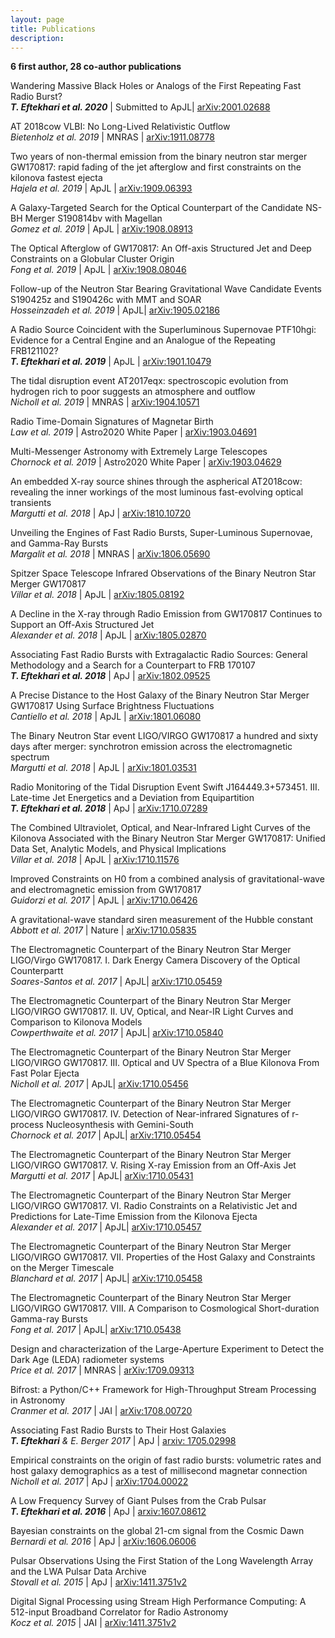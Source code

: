 ```yaml
---
layout: page
title: Publications
description: 
---
```


<b>6 first author, 28 co-author publications</b>

Wandering Massive Black Holes or Analogs of the First Repeating Fast Radio Burst?<br>
<i><b>T. Eftekhari et al. 2020</b></i> | Submitted to ApJL| <a href="https://arxiv.org/abs/2001.02688">arXiv:2001.02688</a>

AT 2018cow VLBI: No Long-Lived Relativistic Outflow<br>
<i>Bietenholz et al. 2019</i> | MNRAS | <a href="https://arxiv.org/abs/1911.08778">arXiv:1911.08778</a>

Two years of non-thermal emission from the binary neutron star merger GW170817: rapid fading of the jet afterglow and first constraints on the kilonova fastest ejecta<br>
<i>Hajela et al. 2019</i> | ApJL | <a href="https://arxiv.org/abs/1909.06393">arXiv:1909.06393</a>

A Galaxy-Targeted Search for the Optical Counterpart of the Candidate NS-BH Merger S190814bv with Magellan<br>
<i>Gomez et al. 2019</i> | ApJL | <a href="https://arxiv.org/abs/1908.08913">arXiv:1908.08913</a>

The Optical Afterglow of GW170817: An Off-axis Structured Jet and Deep Constraints on a Globular Cluster Origin<br>
<i>Fong et al. 2019</i> | ApJL | <a href="https://arxiv.org/abs/1908.08046">arXiv:1908.08046</a>

Follow-up of the Neutron Star Bearing Gravitational Wave Candidate Events S190425z and S190426c with MMT and SOAR<br>
<i>Hosseinzadeh et al. 2019</i> | ApJL| <a href="https://arxiv.org/abs/1905.02186">arXiv:1905.02186</a>

A Radio Source Coincident with the Superluminous Supernovae PTF10hgi: Evidence for a Central Engine and an Analogue of the Repeating FRB121102?<br>
<i><b>T. Eftekhari et al. 2019</b></i> | ApJL | <a href="https://arxiv.org/abs/1901.10479">arXiv:1901.10479</a>

The tidal disruption event AT2017eqx: spectroscopic evolution from hydrogen rich to poor suggests an atmosphere and outflow<br>
<i>Nicholl et al. 2019</i> | MNRAS | <a href="https://arxiv.org/abs/1904.10571">arXiv:1904.10571</a>

Radio Time-Domain Signatures of Magnetar Birth<br>
<i>Law et al. 2019</i> | Astro2020 White Paper | <a href="https://arxiv.org/abs/1903.04691">arXiv:1903.04691</a>

Multi-Messenger Astronomy with Extremely Large Telescopes<br>
<i>Chornock et al. 2019</i> | Astro2020 White Paper | <a href="https://arxiv.org/abs/1903.04629">arXiv:1903.04629</a>

An embedded X-ray source shines through the aspherical AT2018cow: revealing the inner workings of the most luminous fast-evolving optical transients<br>
<i>Margutti et al. 2018</i> | ApJ | <a href="https://arxiv.org/abs/1810.10720">	arXiv:1810.10720</a>

Unveiling the Engines of Fast Radio Bursts, Super-Luminous Supernovae, and Gamma-Ray Bursts<br>
<i>Margalit et al. 2018</i> | MNRAS | <a href="https://arxiv.org/abs/1806.05690">arXiv:1806.05690 </a>

Spitzer Space Telescope Infrared Observations of the Binary Neutron Star Merger GW170817<br>
<i>Villar et al. 2018</i> | ApJL | <a href="https://arxiv.org/abs/1805.08192">arXiv:1805.08192</a>
                                 

A Decline in the X-ray through Radio Emission from GW170817 Continues to Support an Off-Axis Structured Jet<br>
<i>Alexander et al. 2018</i> | ApJL | <a href="https://arxiv.org/abs/1805.02870">arXiv:1805.02870</a>
                                 
Associating Fast Radio Bursts with Extragalactic Radio Sources: General Methodology and a Search for a Counterpart to FRB 170107<br>
<i><b>T. Eftekhari et al. 2018</b></i> | ApJ | <a href="https://arxiv.org/abs/1802.09525">arXiv:1802.09525</a>
                                 
A Precise Distance to the Host Galaxy of the Binary Neutron Star Merger GW170817 Using Surface Brightness Fluctuations<br>
<i>Cantiello et al. 2018</i> | ApJL | <a href="https://arxiv.org/pdf/1801.06080.pdf">arXiv:1801.06080 </a>


The Binary Neutron Star event LIGO/VIRGO GW170817 a hundred and sixty days after merger: synchrotron emission across the electromagnetic spectrum<br>
<i> Margutti et al. 2018</i> | ApJL | <a href="https://arxiv.org/abs/1801.03531">arXiv:1801.03531</a>


Radio Monitoring of the Tidal Disruption Event Swift J164449.3+573451. III. Late-time Jet Energetics and a Deviation from Equipartition<br>
<i><b>T. Eftekhari et al. 2018</b></i> | ApJ |  <a href="https://arxiv.org/abs/1710.07289">arXiv:1710.07289</a>


The Combined Ultraviolet, Optical, and Near-Infrared Light Curves of the Kilonova Associated with the Binary Neutron Star Merger GW170817: Unified Data Set, Analytic Models, and Physical Implications<br>
<i>Villar et al. 2018</i> | ApJL |  <a href="https://arxiv.org/abs/1710.11576"> arXiv:1710.11576</a>


Improved Constraints on H0 from a combined analysis of gravitational-wave and electromagnetic emission from GW170817<br>
<i>Guidorzi et al. 2017</i> | ApJL | <a href="https://arxiv.org/abs/1710.06426">arXiv:1710.06426</a>


A gravitational-wave standard siren measurement of the Hubble constant<br>
<i>Abbott et al. 2017</i> | Nature | <a href="https://arxiv.org/abs/1710.05835">arXiv:1710.05835</a>



The Electromagnetic Counterpart of the Binary Neutron Star Merger LIGO/Virgo GW170817. I. Dark Energy Camera Discovery of the Optical Counterpartt<br>
<i>Soares-Santos et al. 2017</i> | ApJL| <a href="https://arxiv.org/abs/1710.05459">arXiv:1710.05459</a>



The Electromagnetic Counterpart of the Binary Neutron Star Merger LIGO/VIRGO GW170817. II. UV, Optical, and Near-IR Light Curves and Comparison to Kilonova Models<br>
<i>Cowperthwaite et al. 2017</i> | ApJL| <a href="https://arxiv.org/abs/1710.05840">arXiv:1710.05840</a>




The Electromagnetic Counterpart of the Binary Neutron Star Merger LIGO/VIRGO GW170817. III. Optical and UV Spectra of a Blue Kilonova From Fast Polar Ejecta<br>
<i>Nicholl et al. 2017</i> | ApJL| <a href="https://arxiv.org/abs/1710.05456">  arXiv:1710.05456 </a>




The Electromagnetic Counterpart of the Binary Neutron Star Merger LIGO/VIRGO GW170817. IV. Detection of Near-infrared Signatures of r-process Nucleosynthesis with Gemini-South<br>
<i>Chornock et al. 2017</i> | ApJL| <a href="https://arxiv.org/abs/1710.05454">arXiv:1710.05454</a>




The Electromagnetic Counterpart of the Binary Neutron Star Merger LIGO/VIRGO GW170817. V. Rising X-ray Emission from an Off-Axis Jet<br>
<i>Margutti et al. 2017</i> | ApJL| <a href="https://arxiv.org/abs/1710.05431"> arXiv:1710.05431</a>




The Electromagnetic Counterpart of the Binary Neutron Star Merger LIGO/VIRGO GW170817. VI. Radio Constraints on a Relativistic Jet and Predictions for Late-Time Emission from the Kilonova Ejecta<br>
<i>Alexander et al. 2017</i> | ApJL| <a href="https://arxiv.org/abs/1710.05457">arXiv:1710.05457</a>




The Electromagnetic Counterpart of the Binary Neutron Star Merger LIGO/VIRGO GW170817. VII. Properties of the Host Galaxy and Constraints on the Merger Timescale<br>
<i>Blanchard et al. 2017</i> | ApJL| <a href="https://arxiv.org/abs/1710.05458">arXiv:1710.05458 </a>


The Electromagnetic Counterpart of the Binary Neutron Star Merger LIGO/VIRGO GW170817. VIII. A Comparison to Cosmological Short-duration Gamma-ray Bursts<br>
<i>Fong et al. 2017</i> | ApJL| <a href="https://arxiv.org/abs/1710.05438"> arXiv:1710.05438 </a>


Design and characterization of the Large-Aperture Experiment to Detect the Dark Age (LEDA) radiometer systems<br>
<i>Price et al. 2017</i> | MNRAS | <a href="https://arxiv.org/abs/1709.09313">arXiv:1709.09313 </a>

Bifrost: a Python/C++ Framework for High-Throughput Stream Processing in Astronomy<br>
<i>Cranmer et al. 2017 </i> | JAI | <a href="https://arxiv.org/abs/1708.00720">arXiv:1708.00720</a>


Associating Fast Radio Bursts to Their Host Galaxies<br>
<i> <b>T. Eftekhari</b> & E. Berger 2017 </i> | ApJ | <a href="https://arxiv.org/abs/1705.02998">arxiv: 1705.02998</a>

Empirical constraints on the origin of fast radio bursts: volumetric rates and host galaxy demographics as a test of millisecond magnetar connection<br>
<i>Nicholl et al. 2017</i> | ApJ | <a href="https://arxiv.org/abs/1704.00022">arXiv:1704.00022</a>

A Low Frequency Survey of Giant Pulses from the Crab Pulsar<br>
<i> <b>T. Eftekhari et al. 2016</b></i> | ApJ | <a href="http://arxiv.org/abs/1607.08612">arxiv:1607.08612</a>

Bayesian constraints on the global 21-cm signal from the Cosmic Dawn<br>
<i>Bernardi et al. 2016</i> | ApJ | <a href="http://arxiv.org/abs/1606.06006v1">arXiv:1606.06006</a>

Pulsar Observations Using the First Station of the Long Wavelength Array and the LWA Pulsar Data Archive<br>
<i>Stovall et al. 2015</i> | ApJ | <a href="http://arxiv.org/abs/1411.3751v2">arXiv:1411.3751v2</a>

Digital Signal Processing using Stream High Performance Computing: A 512-input Broadband Correlator for Radio Astronomy<br>
<i>Kocz et al. 2015</i> | JAI | <a href="http://arxiv.org/abs/1411.3751v2">arXiv:1411.3751v2</a>